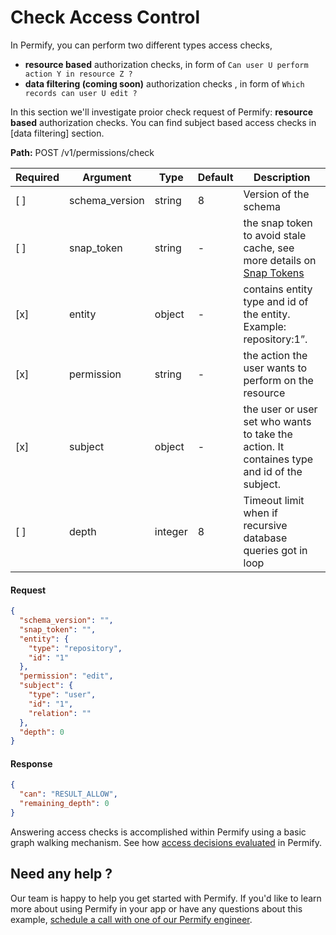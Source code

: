 # Check Access Control

In Permify, you can perform two different types access checks,

- **resource based** authorization checks, in form of `Can user U perform action Y in resource Z ?`
- **data filtering (coming soon)** authorization checks , in form of `Which records can user U edit ?`

In this section we'll investigate proior check request of Permify: **resource based** authorization checks. You can find subject based access checks in [data filtering] section.

**Path:** POST /v1/permissions/check

| Required | Argument | Type | Default | Description |
|----------|----------|---------|---------|-------------------------------------------------------------------------------------------|
| [ ]   | schema_version | string | 8 | Version of the schema |
| [ ]   | snap_token | string | - | the snap token to avoid stale cache, see more details on [Snap Tokens](/docs/reference/snap-tokens) |
| [x]   | entity | object | - | contains entity type and id of the entity. Example: repository:1”.
| [x]   | permission | string | - | the action the user wants to perform on the resource |
| [x]   | subject | object | - | the user or user set who wants to take the action. It containes type and id of the subject.  |
| [ ]   | depth | integer | 8 | Timeout limit when if recursive database queries got in loop|

#### Request

```json
{
  "schema_version": "",
  "snap_token": "",
  "entity": {
    "type": "repository",
    "id": "1"
  },
  "permission": "edit",
  "subject": {
    "type": "user",
    "id": "1",
    "relation": ""
  },
  "depth": 0
}
```

#### Response

```json
{
  "can": "RESULT_ALLOW",
  "remaining_depth": 0
}
```

Answering access checks is accomplished within Permify using a basic graph walking mechanism. See how [access decisions evaluated] in Permify. 

[access decisions evaluated]: ../../docs/getting-started/enforcement#how-access-decisions-are-evaluated

## Need any help ?

Our team is happy to help you get started with Permify. If you'd like to learn more about using Permify in your app or have any questions about this example, [schedule a call with one of our Permify engineer](https://meetings-eu1.hubspot.com/ege-aytin/call-with-an-expert).